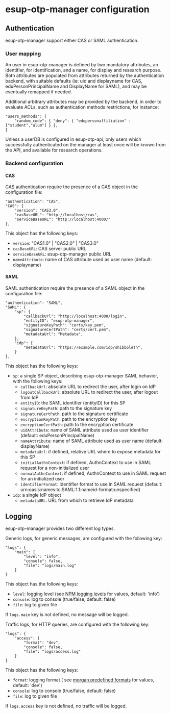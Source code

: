 # esup-otp-manager configuration

## Authentication

esup-otp-manager support either CAS or SAML authentication.

### User mapping

An user in esup-otp-manager is defined by two mandatory  attributes, an
identifier, for identification, and a name, for display and research purpose.
Both attributes are populated from attributes returned by the authentication
backend, with suitable defaults (ie: uid and displayname for CAS,
eduPersonPrincipalName and DisplayName for SAML), and may be eventually
remapped if needed.

Additional arbitrary attributes may be provided by the backend, in order to
evaluate ACLs, such as authentication methods restrictions, for instance:
```
"users_methods": {
    "random_code": { "deny": { "edupersonaffiliation" : ["student","alum"] } },
}
```

Unless a userDB is configured in esup-otp-api, only users which successfully
authenticated on the manager at least once will be known from the API, and
available for research operations.

### Backend configuration

#### CAS

CAS authentication require the presence of a CAS object in the configuration file:
```
"authentication": "CAS",
"CAS": {
    "version": "CAS3.0",
    "casBaseURL": "http://localhost/cas",
    "serviceBaseURL": "http://localhost:4000/"
},
```

This object has the following keys:
- `version`: "CAS1.0" | "CAS2.0" | "CAS3.0"
- `casBaseURL`: CAS server public URL
- `serviceBaseURL`: esup-otp-manager public URL
- `nameAttribute`: name of CAS attribute used as user name (default: displayname)

#### SAML

SAML authentication require the presence of a SAML object in the configuration file:

```
"authentication": "SAML",
"SAML": {
    "sp": {
        "callbackUrl": "http://localhost:4000/login",
        "entityID": "esup-otp-manager",
        "signatureKeyPath": "certs/key.pem",
        "signatureCertPath": "certs/cert.pem",
        "metadataUrl": "Metadata",
    },
    "idp": {
        "metadataUrl": "https://example.com/idp/shibboleth",
    }
},
```

This object has the following keys:
- `sp`: a single SP object, describing esup-otp-manager SAML behavior, with the following keys:
    - `callbackUrl`: absolute URL to redirect the user, after login on IdP
    - `logoutCallbackUrl`: absolute URL to redirect the user, after logout from IdP
    - `entityID`: the SAML identifier (entityID) for this SP
    - `signatureKeyPath`: path to the signature key
    - `signatureCertPath`: path to the signature certificate
    - `encryptionKeyPath`: path to the encryption key
    - `encryptionCertPath`: path to the encryption certificate
    - `uidAttribute`: name of SAML attribute used as user identifier (default: eduPersonPrincipalName)
    - `nameAttribute`: name of SAML attribute used as user name (default: displayName)
    - `metadataUrl`: if defined, relative URL where to expose metadata for this SP
    - `initialAuthnContext`: if defined, AuthnContext to use in SAML request for a non-initialized user
    - `normalAuthnContext`: if defined, AuthnContext to use in SAML request for an initialized user
    - `identifierFormat`: identifier format to use in SAML request (default: urn:oasis:names:tc:SAML:1.1:nameid-format:unspecified)
- `idp`: a single IdP object
    - `metadataURL`: URL from which to retrieve IdP metadata

## Logging

esup-otp-manager provides two different log types.

Generic logs, for generic messages, are configured with the following key:
```
"logs": {
    "main": {
        "level": "info",
        "console": false,
        "file": "logs/main.log"
    }
}
```
This object has the following keys:
- `level`: logging level (see [NPM logging levels](https://github.com/winstonjs/winston?tab=readme-ov-file#logging-levels) for values, default: 'info')
- `console`: log to console (true/false, default: false)
- `file`: log to given file

If `logs.main` key is not defined, no message will be logged.

Traffic logs, for HTTP queries, are configured with the following key:
```
"logs": {
    "access": {
        "format": "dev",
        "console": false,
        "file": "logs/access.log"
    }
}
```

This object has the following keys:
- `format`: logging format ( see [morgan predefined formats](https://github.com/expressjs/morgan#predefined-formats) for values, default: 'dev')
- `console`: log to console (true/false, default: false)
- `file`: log to given file

If `logs.access` key is not defined, no traffic will be logged.
